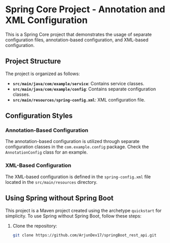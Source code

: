 # Spring Core Project - Annotation and XML Configuration

This is a Spring Core project that demonstrates the usage of separate configuration files, annotation-based configuration, and XML-based configuration.

## Project Structure

The project is organized as follows:

- **`src/main/java/com/example/service`**: Contains service classes.
- **`src/main/java/com/example/config`**: Contains separate configuration classes.
- **`src/main/resources/spring-config.xml`**: XML configuration file.

## Configuration Styles

### Annotation-Based Configuration

The annotation-based configuration is utilized through separate configuration classes in the `com.example.config` package. Check the `AnnotationConfig` class for an example.

### XML-Based Configuration

The XML-based configuration is defined in the `spring-config.xml` file located in the `src/main/resources` directory.

## Using Spring without Spring Boot

This project is a Maven project created using the archetype `quickstart` for simplicity. To use Spring without Spring Boot, follow these steps:

1. Clone the repository:
   ```bash
   git clone https://github.com/ArjunDev17/springBoot_rest_api.git
